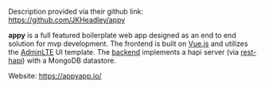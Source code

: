 
Description provided via their github link: https://github.com/JKHeadley/appy

**appy** is a full featured boilerplate web app designed as an end to end solution for mvp development. The frontend is built on [Vue.js](https://vuejs.org/) and utilizes the [AdminLTE](https://adminlte.io/) UI template. The [backend](https://github.com/JKHeadley/appy/tree/master/backend) implements a hapi server (via [rest-hapi](https://github.com/JKHeadley/rest-hapi)) with a MongoDB datastore.

Website: https://appyapp.io/ 



